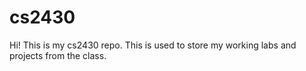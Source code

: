# cs2430

Hi! This is my cs2430 repo. This is used to store my working labs and projects from the class. 

